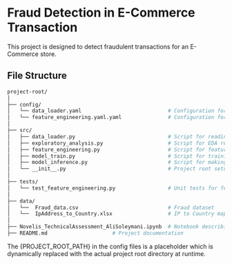 # Fraud Detection in E-Commerce Transaction

This project is designed to detect fraudulent transactions for an E-Commerce store.

## File Structure
```bash
project-root/
│
├── config/
│   └── data_loader.yaml                            # Configuration for data loading
│   └── feature_engineering.yaml.yaml               # Configuration for feature engineering
│
├── src/
│   ├── data_loader.py                              # Script for reading data
│   ├── exploratory_analysis.py                     # Script for EDA reports and statistics
│   ├── feature_engineering.py                      # Script for feature engineering
│   ├── model_train.py                              # Script for training different models
│   ├── model_inference.py                          # Script for making predictions based on models
│   └── __init__.py                                 # Project root setup
│
├── tests/
│   └── test_feature_engineering.py                 # Unit tests for feature_engineering.py script
│
├── data/
│   └──  Fraud_data.csv                             # Fraud dataset
│   └──  IpAddress_to_Country.xlsx                  # IP to Country mapping dataset
│
├── Novelis_TechnicalAssessment_AliSoleymani.ipynb  # Notebook describing the methodology
├── README.md                     # Project documentation
```

The {PROJECT_ROOT_PATH} in the config files is a placeholder which is dynamically replaced with the actual project root directory at runtime.